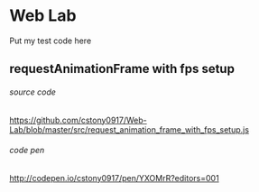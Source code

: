 # Web Lab
Put my test code here

## requestAnimationFrame with fps setup

###### source code
<https://github.com/cstony0917/Web-Lab/blob/master/src/request_animation_frame_with_fps_setup.js>

###### code pen
<http://codepen.io/cstony0917/pen/YXOMrR?editors=001>
